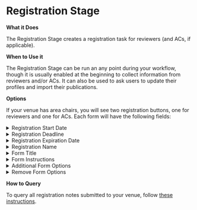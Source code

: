 # Registration Stage

**What it Does**

The Registration Stage creates a registration task for reviewers (and ACs, if applicable).

**When to Use it**

The Registration Stage can be run an any point during your workflow, though it is usually enabled at the beginning to collect information from reviewers and/or ACs. It can also be used to ask users to update their profiles and import their publications.

**Options**

If your venue has area chairs, you will see two registration buttons, one for reviewers and one for ACs. Each form will have the following fields:

<details>

<summary>Registration Start Date</summary>

* When the registration task will become active, in GMT
* Optional
* Defaults to now

</details>

<details>

<summary>Registration Deadline</summary>

* The soft deadline reviewers and/or area chairs will see, in GMT
* Required

</details>

<details>

<summary>Registration Expiration Date</summary>

* The hard deadline when the task will expire, in GMT
* Required

</details>

<details>

<summary>Registration Name</summary>

* The name you choose will appear as a button in the Registration page
* Use underscores to represent spaces
* Optional
* Default: 'Registration'

</details>

<details>

<summary>Form Title</summary>

* Title of the registration form
* Required
* Default: 'Reviewer Registration' or 'Area Chair Registration'

</details>

<details>

<summary>Form Instructions</summary>

* Instructions reviewers or area chairs will see when completing the task
* Required

</details>

<details>

<summary>Additional Form Options</summary>

* Additional fields that can be added to the registration form. Expects a valid JSON surrounded by a single pair of curly braces {}. Read more about defining fields [here.](../../getting-started/frequently-asked-questions/what-field-types-are-supported-in-the-forms.md)
* Optional
* Defaults to [default Registration Form](../default-forms/default-registration-form.md)

</details>

<details>

<summary>Remove Form Options</summary>

* Fields to be removed from the default [registration form](../default-forms/default-registration-form.md)
* Optional

</details>

**How to Query**

To query all registration notes submitted to your venue, follow [these instructions](../../how-to-guides/data-retrieval-and-modification/how-to-get-all-registration-notes.md).
